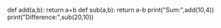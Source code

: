 def add(a,b):
  return a+b
def sub(a,b):
  return a-b
print("Sum:",add(10,4))
print("Difference:",sub(20,10))
